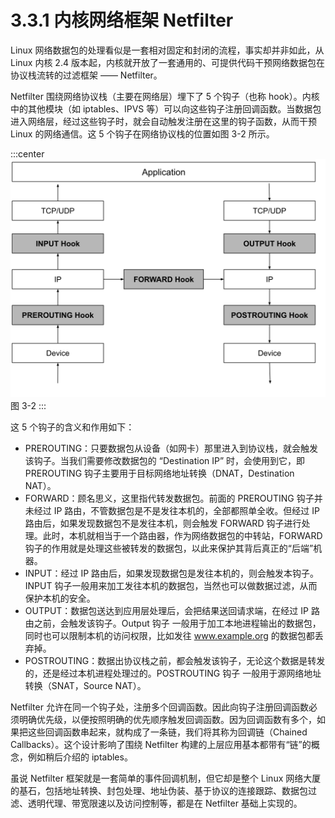 # 3.3.1 内核网络框架 Netfilter

Linux 网络数据包的处理看似是一套相对固定和封闭的流程，事实却并非如此，从 Linux 内核 2.4 版本起，内核就开放了一套通用的、可提供代码干预网络数据包在协议栈流转的过滤框架 —— Netfilter。

Netfilter 围绕网络协议栈（主要在网络层）埋下了 5 个钩子（也称 hook）。内核中的其他模块（如 iptables、IPVS 等）可以向这些钩子注册回调函数。当数据包进入网络层，经过这些钩子时，就会自动触发注册在这里的钩子函数，从而干预 Linux 的网络通信。这 5 个钩子在网络协议栈的位置如图 3-2 所示。

:::center
  ![](../assets/netfilter-hook.svg)<br/>
  图 3-2 
:::

这 5 个钩子的含义和作用如下：

- PREROUTING：只要数据包从设备（如网卡）那里进入到协议栈，就会触发该钩子。当我们需要修改数据包的 “Destination IP” 时，会使用到它，即 PREROUTING 钩子主要用于目标网络地址转换（DNAT，Destination NAT）。
- FORWARD：顾名思义，这里指代转发数据包。前面的 PREROUTING 钩子并未经过 IP 路由，不管数据包是不是发往本机的，全部都照单全收。但经过 IP 路由后，如果发现数据包不是发往本机，则会触发 FORWARD 钩子进行处理。此时，本机就相当于一个路由器，作为网络数据包的中转站，FORWARD 钩子的作用就是处理这些被转发的数据包，以此来保护其背后真正的“后端”机器。
- INPUT：经过 IP 路由后，如果发现数据包是发往本机的，则会触发本钩子。INPUT 钩子一般用来加工发往本机的数据包，当然也可以做数据过滤，从而保护本机的安全。
- OUTPUT：数据包送达到应用层处理后，会把结果送回请求端，在经过 IP 路由之前，会触发该钩子。Output 钩子 一般用于加工本地进程输出的数据包，同时也可以限制本机的访问权限，比如发往 www.example.org 的数据包都丢弃掉。
- POSTROUTING：数据出协议栈之前，都会触发该钩子，无论这个数据是转发的，还是经过本机进程处理过的。POSTROUTING 钩子 一般用于源网络地址转换（SNAT，Source NAT）。


Netfilter 允许在同一个钩子处，注册多个回调函数。因此向钩子注册回调函数必须明确优先级，以便按照明确的优先顺序触发回调函数。因为回调函数有多个，如果把这些回调函数串起来，就构成了一条链，我们将其称为回调链（Chained Callbacks）。这个设计影响了围绕 Netfilter 构建的上层应用基本都带有“链”的概念，例如稍后介绍的 iptables。

虽说 Netfilter 框架就是一套简单的事件回调机制，但它却是整个 Linux 网络大厦的基石，包括地址转换、封包处理、地址伪装、基于协议的连接跟踪、数据包过滤、透明代理、带宽限速以及访问控制等，都是在 Netfilter 基础上实现的。

[^1]: hook 设计模式在其他软件系统中随处可见，譬如 eBPF、Git、Kubernetes 等等，Kubernetes 在编排调度、网络、资源定义等通过暴露接口的方式，允许用户根据自己的需求插入自定义代码或逻辑来扩展 Kubernetes 的功能。 
